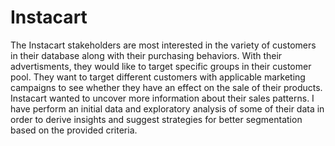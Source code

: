 # Instacart
The Instacart stakeholders are most interested in the variety of customers in their database
along with their purchasing behaviors. With their advertisments, they would like to target specific groups
in their customer pool.  They want to target different customers with applicable marketing campaigns to see whether they have an effect on the sale
of their products.
Instacart wanted to uncover more information about their sales patterns. I have perform an initial data and exploratory
analysis of some of their data in order to derive insights and suggest strategies for better segmentation based on the provided criteria.
